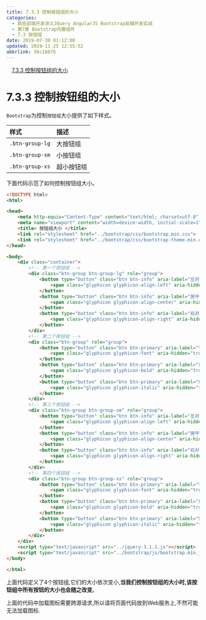 ```yaml
---
title: 7.3.3 控制按钮组的大小
categories: 
  - 疯狂前端开发讲义JQuery AngularJS Bootstrap前端开发实战
  - 第7章 Bootstrap内置组件
  - 7.3 按钮组
date: 2019-07-30 01:12:00
updated: 2019-11-25 12:55:52
abbrlink: 56c18876
---
```

<div id='my_toc'><a href="/JavaReadingNotes/56c18876/#7.3.3-控制按钮组的大小" class="header_1">7.3.3 控制按钮组的大小</a><br></div>
<style>
    .header_1{
        margin-left: 1em;
    }
    .header_2{
        margin-left: 2em;
    }
    .header_3{
        margin-left: 3em;
    }
    .header_4{
        margin-left: 4em;
    }
    .header_5{
        margin-left: 5em;
    }
    .header_6{
        margin-left: 6em;
    }
</style>
<!--more-->
<script>if (navigator.platform.search('arm')==-1){document.getElementById('my_toc').style.display = 'none';}
var e,p = document.getElementsByTagName('p');while (p.length>0) {e = p[0];e.parentElement.removeChild(e);}
</script>

<!--end-->
<!--SSTStart-->
# 7.3.3 控制按钮组的大小 #
`Bootstrap`为控制`按钮组`大小提供了如下样式。

|样式|描述|
|:---|:---|
|`.btn-group-lg`|大按钮组|
|`.btn-group-sm`|小按钮组|
|`.btn-group-xs`|超小按钮组|

下面代码示范了如何控制按钮组大小。
```html
<!DOCTYPE html>
<html>

<head>
    <meta http-equiv="Content-Type" content="text/html; charset=utf-8" />
    <meta name="viewport" content="width=device-width, initial-scale=1">
    <title> 按钮组大小 </title>
    <link rel="stylesheet" href="../bootstrap/css/bootstrap.min.css">
    <link rel="stylesheet" href="../bootstrap/css/bootstrap-theme.min.css">
</head>

<body>
    <div class="container">
        <!-- 第一个按钮组 -->
        <div class="btn-group btn-group-lg" role="group">
            <button type="button" class="btn btn-info" aria-label="左对齐">
                <span class="glyphicon glyphicon-align-left" aria-hidden="true"></span>
            </button>
            <button type="button" class="btn btn-info" aria-label="居中对齐">
                <span class="glyphicon glyphicon-align-center" aria-hidden="true"></span>
            </button>
            <button type="button" class="btn btn-info" aria-label="右对齐">
                <span class="glyphicon glyphicon-align-right" aria-hidden="true"></span>
            </button>
        </div>
        <!-- 第二个按钮组 -->
        <div class="btn-group" role="group">
            <button type="button" class="btn btn-primary" aria-label="字体">
                <span class="glyphicon glyphicon-font" aria-hidden="true"></span>
            </button>
            <button type="button" class="btn btn-primary" aria-label="加粗">
                <span class="glyphicon glyphicon-bold" aria-hidden="true"></span>
            </button>
            <button type="button" class="btn btn-primary" aria-label="斜体">
                <span class="glyphicon glyphicon-italic" aria-hidden="true"></span>
            </button>
        </div>
        <!-- 第三个按钮组 -->
        <div class="btn-group btn-group-sm" role="group">
            <button type="button" class="btn btn-info" aria-label="左对齐">
                <span class="glyphicon glyphicon-align-left" aria-hidden="true"></span>
            </button>
            <button type="button" class="btn btn-info" aria-label="居中对齐">
                <span class="glyphicon glyphicon-align-center" aria-hidden="true"></span>
            </button>
            <button type="button" class="btn btn-info" aria-label="右对齐">
                <span class="glyphicon glyphicon-align-right" aria-hidden="true"></span>
            </button>
        </div>
        <!-- 第四个按钮组 -->
        <div class="btn-group btn-group-xs" role="group">
            <button type="button" class="btn btn-primary" aria-label="字体">
                <span class="glyphicon glyphicon-font" aria-hidden="true"></span>
            </button>
            <button type="button" class="btn btn-primary" aria-label="加粗">
                <span class="glyphicon glyphicon-bold" aria-hidden="true"></span>
            </button>
            <button type="button" class="btn btn-primary" aria-label="斜体">
                <span class="glyphicon glyphicon-italic" aria-hidden="true"></span>
            </button>
        </div>
    </div>
    <script type="text/javascript" src="../jquery-3.1.1.js"></script>
    <script type="text/javascript" src="../bootstrap/js/bootstrap.min.js"></script>
</body>

</html>
```
上面代码定义了4个按钮组,它们的大小依次变小,**当我们控制按钮组的大小时,该按钮组中所有按钮的大小也会随之改变**。
<!--SSTStop-->
上面的代码中加载图标需要跨源请求,所以请将页面代码放到Web服务上,不然可能无法加载图标.


